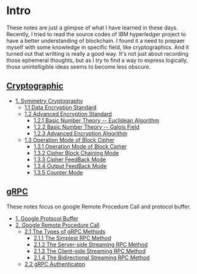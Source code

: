# Intro
These notes are just a glimpse of what I have learned in these days. 
Recently, I tried to read the source codes of IBM hyperledger project to have a better understanding of blockchain.
I found it a need to prepaer myself with some knowledge in specific field, like cryptographics. 
And it turned out that writting is really a good way.  It's not just about recording those ephemeral thoughts, but as I 
try to find a way to express logically, those unintelligible ideas seems to become less obscure.

## [Cryptographic](./crypto)
  * [1. Symmetry Cryptography ](sym_crypto/README.md)
    * [1.1 Data Encryption Standard](sym_crypto/des/des.md)
    * [1.2 Advanced Encryption Standard](sym_crypto/aes/README.md)
      * [1.2.1 Basic Number Theory -- Euclidean Algorithm ](sym_crypto/aes/euclid.md)
      * [1.2.2 Basic Number Theory -- Galois Field ](sym_crypto/aes/galois.md)
      * [1.2.3 Advanced Encryption Algorithm](sym_crypto/aes/aes.md)
    * [1.3 Operation Mode of Block Cipher](sym_crypto/operation_mode/README.md)
      * [1.3.1 Operation Mode of Block Cipher](sym_crypto/operation_mode/1_blockciphermode.md)
      * [1.3.2 Cipher Block Chaining Mode](sym_crypto/operation_mode/2_cbc.md)
      * [1.3.3 Cipher FeedBack Mode](sym_crypto/operation_mode/3_cfb.md)
      * [1.3.4 Output FeedBack Mode](sym_crypto/operation_mode/4_ofb.md)
      * [1.3.5 Counter Mode](sym_crypto/operation_mode/5_ctr.md)

## [gRPC](./grpc)
These notes focus on google Remote Procedure Call and protocol buffer.
  * [1. Google Protocol Buffer](grpc/proto.md)
  * [2. Google Remote Procedure Call](grpc/grpc.md)
    * [2.1 The Types of gRPC Methods](grpc/method/README.md)
      * [2.1.1 The Simplest RPC Method](grpc/method/simple.md)
      * [2.1.2 The Server-side Streaming RPC Method](grpc/method/serverstream.md)
      * [2.1.3 The Client-side Streaming RPC Method](grpc/method/clientstream.md)
      * [2.1.4 The Bidirectional Streaming RPC Method](grpc/method/bistream.md)
    * [2.2 gRPC Authenticaton](grpc_auth.md)
